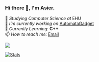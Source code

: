 ### Hi there 👋, I'm Asier.

📖 *Studying Computer Science at* EHU<br>
🔭 *I’m currently working on* [AutomataGadget](https://github.com/asiern/AutomataGadget) <br>
🌱 *Currently Learning*: <b>C++</b><br>
📫 *How to reach me:* [Email](mailto:asiern.dev@gmail.com)

<img src="https://www.hackthebox.com/badge/image/913781">



[![Stats](https://github-readme-stats.vercel.app/api?username=Asiern&show_icons=true)](https://github.com/asiern)<br>
